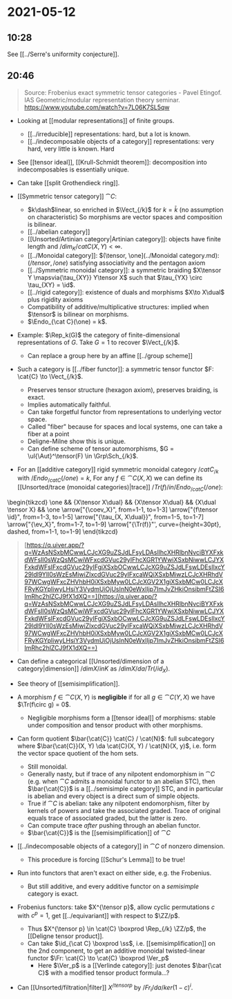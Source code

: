 # 2021-05-12

## 10:28

See [[../Serre's uniformity conjecture]].

## 20:46

> Source: Frobenius exact symmetric tensor categories - Pavel Etingof. IAS Geometric/modular representation theory seminar.
  <https://www.youtube.com/watch?v=7L06K7SL5qw>

- Looking at [[modular representations]] of finite groups.
  - [[../irreducible]] representations: hard, but a lot is known.
  - [[../indecomposable objects of a category]] representations: very hard, very little is known.
    Hard

- See [[tensor ideal]], [[Krull-Schmidt theorem]]: decomposition into indecomposables is essentially unique.
- Can take [[split Grothendieck ring]].

- [[Symmetric tensor category]] $\cat{C}$:
  - $k\dash$linear, so enriched in $\Vect_{/k}$ for $k= \bar{k}$ (no assumption on characteristic)
    So morphisms are vector spaces and composition is bilinear.
  - [[../abelian category]]
  - [[Unsorted/Artinian category|Artinian category]]: objects have finite length and $/dim_K /cat{C}(X, Y) < \infty$.
  - [[../Monoidal category]]: $(\tensor, \one](../Monoidal category.md): $(/tensor, /one)$ satisfying associativity and the pentagon axiom
  - [[../Symmetric monoidal category]]: a symmetric braiding $X\tensor Y \mapsvia{\tau_{XY}} Y\tensor X$ such that $\tau_{YX} \circ \tau_{XY} = \id$.
  - [[../rigid category]]: existence of duals and morphisms $X\to X\dual$ plus rigidity axioms
  - Compatibility of additive/multiplicative structures: implied when $\tensor$ is bilinear on morphisms.
  - $\Endo_{\cat C}(\one) = k$.

- Example: $\Rep_k(G)$ the category of finite-dimensional representations of $G$.
  Take $G=1$ to recover $\Vect_{/k}$.
  - Can replace a group here by an affine [[../group scheme]]

- Such a category is [[../fiber functor]]: a symmetric tensor functor $F: \cat{C} \to \Vect_{/k}$.
  - Preserves tensor structure (hexagon axiom), preserves braiding, is exact. 
  - Implies automatically faithful.
  - Can take forgetful functor from representations to underlying vector space.
  - Called "fiber" because for spaces and local systems, one can take a fiber at a point
  - Deligne-Milne show this is unique.
  - Can define scheme of tensor automorphisms, $G = \ul{\Aut}^\tensor(F) \in \Grp\Sch_{/k}$.
- For an [[additive category]] rigid symmetric monoidal category $/cat{C}_{/k}$ with $/Endo_{/cat C}(/one) = k$,
  For any $f\in \cat{C}(X, X)$ we can define its [[Unsorted/trace (monoidal categories)|trace]] $/Tr(f) /in /Endo_{/cat{C}}(/one)$:

\begin{tikzcd}
	\one && {X\tensor X\dual} && {X\tensor X\dual} && {X\dual \tensor X} && \one
	\arrow["{\coev_X}", from=1-1, to=1-3]
	\arrow["{f\tensor \id}", from=1-3, to=1-5]
	\arrow["{\tau_{X, X\dual}}", from=1-5, to=1-7]
	\arrow["{\ev_X}", from=1-7, to=1-9]
	\arrow["{\Tr(f)}"', curve={height=30pt}, dashed, from=1-1, to=1-9]
\end{tikzcd}

> [https://q.uiver.app/?q=WzAsNSxbMCwwLCJcXG9uZSJdLFsyLDAsIlhcXHRlbnNvciBYXFxkdWFsIl0sWzQsMCwiWFxcdGVuc29yIFhcXGR1YWwiXSxbNiwwLCJYXFxkdWFsIFxcdGVuc29yIFgiXSxbOCwwLCJcXG9uZSJdLFswLDEsIlxcY29ldl9YIl0sWzEsMiwiZlxcdGVuc29yIFxcaWQiXSxbMiwzLCJcXHRhdV97WCwgWFxcZHVhbH0iXSxbMyw0LCJcXGV2X1giXSxbMCw0LCJcXFRyKGYpIiwyLHsiY3VydmUiOjUsInN0eWxlIjp7ImJvZHkiOnsibmFtZSI6ImRhc2hlZCJ9fX1dXQ==](https://q.uiver.app/?q=WzAsNSxbMCwwLCJcXG9uZSJdLFsyLDAsIlhcXHRlbnNvciBYXFxkdWFsIl0sWzQsMCwiWFxcdGVuc29yIFhcXGR1YWwiXSxbNiwwLCJYXFxkdWFsIFxcdGVuc29yIFgiXSxbOCwwLCJcXG9uZSJdLFswLDEsIlxcY29ldl9YIl0sWzEsMiwiZlxcdGVuc29yIFxcaWQiXSxbMiwzLCJcXHRhdV97WCwgWFxcZHVhbH0iXSxbMyw0LCJcXGV2X1giXSxbMCw0LCJcXFRyKGYpIiwyLHsiY3VydmUiOjUsInN0eWxlIjp7ImJvZHkiOnsibmFtZSI6ImRhc2hlZCJ9fX1dXQ==)

- Can define a categorical [[Unsorted/dimension of a category|dimension]] $/dim X /in K$ as $/dim X/da /Tr(/id_X)$.
- See theory of [[semisimplification]].
- A morphism $f\in \cat{C}(X, Y)$ is **negligible** if for all $g\in \cat{C}(Y, X)$ we have $\Tr(f\circ g) = 0$.
  - Negligible morphisms form a [[tensor ideal]] of morphisms: stable under composition and tensor product with other morphisms.

- Can form quotient $\bar{\cat{C}} \cat{C} / \cat{N}$: full subcategory where $\bar{\cat{C}}(X, Y) \da \cat{C}(X, Y) / \cat{N}(X, y)$, i.e. form the vector space quotient of the hom sets.
  - Still monoidal.
  - Generally nasty, but if trace of any nilpotent endomorphism in $\cat{C}$ (e.g. when $\cat{C}$ admits a monoidal functor to an abelian STC), then $\bar{\cat{C}}$ is a [[../semisimple category]] STC, and in particular is abelian and every object is a direct sum of simple objects.
  - True if $\cat{C}$ is abelian: take any nilpotent endomorphism, filter by kernels of powers and take the associated graded.
  	Trace of original equals trace of associated graded, but the latter is zero.
  - Can compute trace *after* pushing through an abelian functor.
  - $\bar{\cat{C}}$ is the [[semisimplification]] of $\cat{C}$

- [[../indecomposable objects of a category]] in $\cat{C}$ of nonzero dimension.
  - This procedure is forcing [[Schur's Lemma]] to be true!

- Run into functors that aren't exact on either side, e.g. the Frobenius.
  - But still additive, and every additive functor on a *semisimple* category is exact.

- Frobenius functors: take $X^{\tensor p}$, allow cyclic permutations $c$ with $c^p = 1$, get [[../equivariant]] with respect to $\ZZ/p$.
  - Thus $X^{\tensor p} \in \cat{C} \boxprod \Rep_{/k} \ZZ/p$, the [[Deligne tensor product]].
  - Can take $\id_{\cat C} \boxprod \ss$, i.e. [[semisimplification]] on the 2nd component, to get an additive monoidal twisted-linear functor $\Fr: \cat{C} \to \cat{C} \boxprod \Ver_p$
    - Here $\Ver_p$ is a [[Verlinde category]]: just denotes $\bar{\cat C}$ with a modified tensor product formula...?
- Can [[Unsorted/filtration|filter]]  $X^{/tensor p}$ by $/Fr_i /da /ker (1-c)^i$. 
